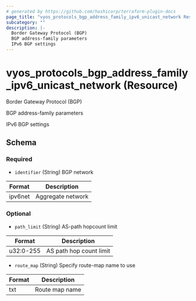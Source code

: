 ```yaml
---
# generated by https://github.com/hashicorp/terraform-plugin-docs
page_title: "vyos_protocols_bgp_address_family_ipv6_unicast_network Resource - vyos"
subcategory: ""
description: |-
  Border Gateway Protocol (BGP)
  BGP address-family parameters
  IPv6 BGP settings
---
```


# vyos_protocols_bgp_address_family_ipv6_unicast_network (Resource)

Border Gateway Protocol (BGP)

BGP address-family parameters

IPv6 BGP settings



<!-- schema generated by tfplugindocs -->
## Schema

### Required

- `identifier` (String) BGP network

|  Format  |  Description  |
|----------|---------------|
|  ipv6net  |  Aggregate network  |

### Optional

- `path_limit` (String) AS-path hopcount limit

|  Format  |  Description  |
|----------|---------------|
|  u32:0-255  |  AS path hop count limit  |
- `route_map` (String) Specify route-map name to use

|  Format  |  Description  |
|----------|---------------|
|  txt  |  Route map name  |
